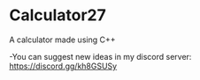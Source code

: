 # Calculator27
A calculator made using C++

-You can suggest new ideas in my discord server: https://discord.gg/kh8GSUSy
